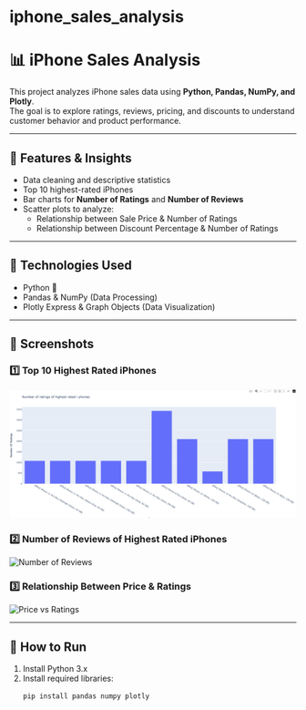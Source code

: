 # iphone_sales_analysis


# 📊 iPhone Sales Analysis  

This project analyzes iPhone sales data using **Python, Pandas, NumPy, and Plotly**.  
The goal is to explore ratings, reviews, pricing, and discounts to understand customer behavior and product performance.  

---

## 🔹 Features & Insights
- Data cleaning and descriptive statistics  
- Top 10 highest-rated iPhones  
- Bar charts for **Number of Ratings** and **Number of Reviews**  
- Scatter plots to analyze:  
  - Relationship between Sale Price & Number of Ratings  
  - Relationship between Discount Percentage & Number of Ratings  

---

## 🚀 Technologies Used
- Python 🐍  
- Pandas & NumPy (Data Processing)  
- Plotly Express & Graph Objects (Data Visualization)  

---

## 📸 Screenshots  

### 1️⃣ Top 10 Highest Rated iPhones  
![Top 10 iPhones](top_rated.png)  

### 2️⃣ Number of Reviews of Highest Rated iPhones  
![Number of Reviews](screenshots/reviews.png)  

### 3️⃣ Relationship Between Price & Ratings  
![Price vs Ratings](screenshots/price_vs_ratings.png)  

---

## 📌 How to Run
1. Install Python 3.x  
2. Install required libraries:  
   ```bash
   pip install pandas numpy plotly
